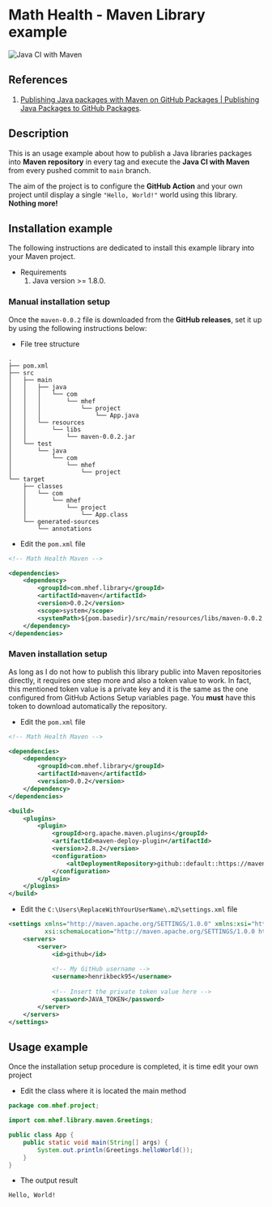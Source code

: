 # Math Health - Maven Library example

![Java CI with Maven](https://github.com/math-health/mhef-library-maven/workflows/Java%20CI%20with%20Maven/badge.svg)

## References

1. [Publishing Java packages with Maven on GitHub Packages | Publishing Java Packages to GitHub Packages](https://www.youtube.com/watch?v=0nZjf4_1Npc).

## Description

This is an usage example about how to publish a Java libraries packages into **Maven repository** in every tag and execute the **Java CI with Maven** from every pushed commit to `main` branch.

The aim of the project is to configure the **GitHub Action** and your own project until display a single `"Hello, World!"` world using this library. **Nothing more!**

## Installation example

The following instructions are dedicated to install this example library into your Maven project.

- Requirements
    1. Java version >= 1.8.0.

### Manual installation setup

Once the `maven-0.0.2` file is downloaded from the **GitHub releases**, set it up by using the following instructions below:

- File tree structure

```plain
.           
├── pom.xml 
├── src     
│   ├── main
│   │   ├── java   
│   │   │   └── com
│   │   │       └── mhef
│   │   │           └── project     
│   │   │               └── App.java
│   │   └── resources
│   │       └── libs    
│   │           └── maven-0.0.2.jar
│   └── test            
│       └── java
│           └── com
│               └── mhef
│                   └── project
└── target     
    ├── classes
    │   └── com     
    │       └── mhef
    │           └── project      
    │               └── App.class
    └── generated-sources        
        └── annotations

```

- Edit the `pom.xml` file

```xml
<!-- Math Health Maven -->

<dependencies>
    <dependency>
        <groupId>com.mhef.library</groupId>
        <artifactId>maven</artifactId>
        <version>0.0.2</version>
        <scope>system</scope>
        <systemPath>${pom.basedir}/src/main/resources/libs/maven-0.0.2.jar</systemPath>
    </dependency>
</dependencies>
```

### Maven installation setup

As long as I do not how to publish this library public into Maven repositories directly, it requires one step more and also a token value to work. In fact, this mentioned token value is a private key and it is the same as the one configured from GitHub Actions Setup variables page. You **must** have this token to download automatically the repository.

- Edit the `pom.xml` file

```xml
<!-- Math Health Maven -->

<dependencies>
    <dependency>
        <groupId>com.mhef.library</groupId>
        <artifactId>maven</artifactId>
        <version>0.0.2</version>
    </dependency>
</dependencies>

<build>
    <plugins>
        <plugin>
            <groupId>org.apache.maven.plugins</groupId>
            <artifactId>maven-deploy-plugin</artifactId>
            <version>2.8.2</version>
            <configuration>
                <altDeploymentRepository>github::default::https://maven.pkg.github.com/math-health/mhef-library-maven</altDeploymentRepository>
            </configuration>
        </plugin>
    </plugins>
</build>
```

- Edit the `C:\Users\ReplaceWithYourUserName\.m2\settings.xml` file

```xml
<settings xmlns="http://maven.apache.org/SETTINGS/1.0.0" xmlns:xsi="http://www.w3.org/2001/XMLSchema-instance"
          xsi:schemaLocation="http://maven.apache.org/SETTINGS/1.0.0 https://maven.apache.org/xsd/settings-1.0.0.xsd">
    <servers>
        <server>
            <id>github</id>
            
            <!-- My GitHub username -->
            <username>henrikbeck95</username>
            
            <!-- Insert the private token value here -->
            <password>JAVA_TOKEN</password>
        </server>
    </servers>
</settings>
```

## Usage example

Once the installation setup procedure is completed, it is time edit your own project

- Edit the class where it is located the main method

```java
package com.mhef.project;

import com.mhef.library.maven.Greetings;

public class App {
    public static void main(String[] args) {
        System.out.println(Greetings.helloWorld());
    }
}
```

- The output result

```plain
Hello, World!
```